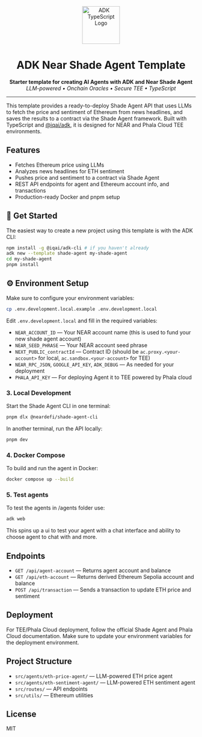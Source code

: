 
<div align="center">
	<img src="https://files.catbox.moe/vumztw.png" alt="ADK TypeScript Logo" width="100" />
	<br/>
	<h1>ADK Near Shade Agent Template</h1>
	<b>Starter template for creating AI Agents with ADK and Near Shade Agent</b>
	<br/>
		<i>LLM-powered • Onchain Oracles • Secure TEE • TypeScript</i>
</div>

---

This template provides a ready-to-deploy Shade Agent API that uses LLMs to fetch the price and sentiment of Ethereum from news headlines, and saves the results to a contract via the Shade Agent framework. Built with TypeScript and [@iqai/adk](https://www.npmjs.com/package/@iqai/adk), it is designed for NEAR and Phala Cloud TEE environments.

## Features

- Fetches Ethereum price using LLMs
- Analyzes news headlines for ETH sentiment
- Pushes price and sentiment to a contract via Shade Agent
- REST API endpoints for agent and Ethereum account info, and transactions
- Production-ready Docker and pnpm setup

## 🚀 Get Started

The easiest way to create a new project using this template is with the ADK CLI:

```bash
npm install -g @iqai/adk-cli # if you haven't already
adk new --template shade-agent my-shade-agent
cd my-shade-agent
pnpm install
```

## ⚙️ Environment Setup
Make sure to configure your environment variables:

```bash
cp .env.development.local.example .env.development.local
```

Edit `.env.development.local` and fill in the required variables:

- `NEAR_ACCOUNT_ID` — Your NEAR account name (this is used to fund your new shade agent account)
- `NEAR_SEED_PHRASE` — Your NEAR account seed phrase
- `NEXT_PUBLIC_contractId` — Contract ID (should be `ac.proxy.<your-account>` for local, `ac.sandbox.<your-account>` for TEE)
- `NEAR_RPC_JSON`, `GOOGLE_API_KEY`, `ADK_DEBUG` — As needed for your deployment
- `PHALA_API_KEY` — For deploying Agent it to TEE powered by Phala cloud

### 3. Local Development

Start the Shade Agent CLI in one terminal:

```bash
pnpm dlx @neardefi/shade-agent-cli
```

In another terminal, run the API locally:

```bash
pnpm dev
```

### 4. Docker Compose

To build and run the agent in Docker:

```bash
docker compose up --build
```


### 5. Test agents

To test the agents in /agents folder use: 

```bash
adk web
```

This spins up a ui to test your agent with a chat interface and ability to choose agent to chat with and more.


## Endpoints

- `GET /api/agent-account` — Returns agent account and balance
- `GET /api/eth-account` — Returns derived Ethereum Sepolia account and balance
- `POST /api/transaction` — Sends a transaction to update ETH price and sentiment

## Deployment

For TEE/Phala Cloud deployment, follow the official Shade Agent and Phala Cloud documentation. Make sure to update your environment variables for the deployment environment.

## Project Structure

- `src/agents/eth-price-agent/` — LLM-powered ETH price agent
- `src/agents/eth-sentiment-agent/` — LLM-powered ETH sentiment agent
- `src/routes/` — API endpoints
- `src/utils/` — Ethereum utilities

## License

MIT
